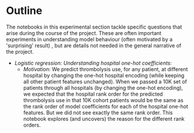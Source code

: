 # Outline

The notebooks in this experimental section tackle specific questions that arise during the course of the project. These are often important experiments in understanding model behaviour (often motivated by a 'surprising' result) , but are details not needed in the general narrative of the project.

* *Logistic regression: Understanding hospital one-hot coefficients*: 
    * *Motivation*: We predict thrombolysis use, for any patient, at different hospital by changing the one-hot hospital encoding (while keeping all other patient features unchanged). When we passed a 10K set of patients through all hospitals (by changing the one-hot encoding), we expected that the hospital rank order for the predicted thrombolysis use in that 10K cohort patients would be the same as the rank order of model coefficients for each of the hospital one-hot features. But we did not see exactly the same rank order. This notebook explores (and uncovers) the reason for the different rank orders.